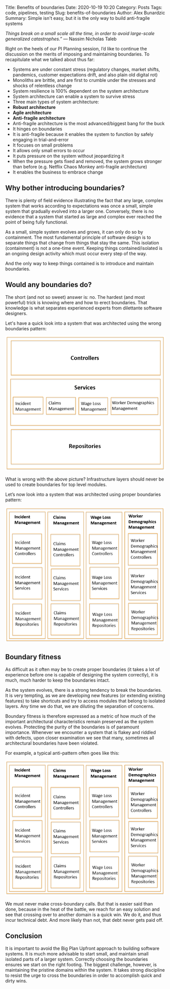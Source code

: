 Title: Benefits of boundaries
Date: 2020-10-19 10:20
Category: Posts
Tags: code, pipelines, testing
Slug: benefits-of-boundaries
Author: Alex Bunardzic
Summary: Simple isn't easy, but it is the only way to build anti-fragile systems

_Things break on a small scale all the time, in order to avoid large-scale generalized catastrophes.”_ — Nassim Nicholas Taleb

Right on the heels of our PI Planning session, I’d like to continue the discussion on the merits of imposing and maintaining boundaries. To recapitulate what we talked about thus far:

- Systems are under constant stress (regulatory changes, market shifts, pandemics, customer expectations drift, and also plain old digital rot)
- Monoliths are brittle, and are first to crumble under the stresses and shocks of relentless change
- System resilience is 100% dependent on the system architecture
- System architecture can enable a system to survive stress
- Three main types of system architecture:
- **Robust architecture**
- **Agile architecture**
- **Anti-fragile architecture**
- Anti-fragile architecture is the most advanced/biggest bang for the buck
- It hinges on boundaries
- It is anti-fragile because it enables the system to function by safely engaging in trial-and-error
- It focuses on small problems
- It allows only small errors to occur
- It puts pressure on the system without jeopardizing it
- When the pressure gets fixed and removed, the system grows stronger than before (e.g. Netflix Chaos Monkey anti-fragile architecture)
- It enables the business to embrace change

## Why bother introducing boundaries?

There is plenty of field evidence illustrating the fact that any large, complex system that works according to expectations was once a small, simple system that gradually evolved into a larger one. Conversely, there is no evidence that a system that started as large and complex ever reached the point of being fully functional.

As a small, simple system evolves and grows, it can only do so by containment. The most fundamental principle of software design is to separate things that change from things that stay the same. This isolation (containment) is not a one-time event. Keeping things contained/isolated is an ongoing design activity which must occur every step of the way.

And the only way to keep things contained is to introduce and maintain boundaries.

## Would any boundaries do?

The short (and not so sweet) answer is: no. The hardest (and most powerful) trick is knowing where and how to erect boundaries. That knowledge is what separates experienced experts from dilettante software designers.

Let's have a quick look into a system that was architected using the wrong boundaries pattern:

![Incorrect boundaries pattern](/images/boundaries1.png) 

What is wrong with the above picture? Infrastructure layers should never be used to create boundaries for top level modules.

Let’s now look into a system that was architected using proper boundaries pattern:
 
![Proper boundaries pattern](/images/boundaries2.png) 

## Boundary fitness

As difficult as it often may be to create proper boundaries (it takes a lot of experience before one is capable of designing the system correctly), it is much, much harder to keep the boundaries intact.

As the system evolves, there is a strong tendency to break the boundaries. It is very tempting, as we are developing new features (or extending existing features) to take shortcuts and try to access modules that belong to isolated layers. Any time we do that, we are diluting the separation of concerns.

Boundary fitness is therefore expressed as a metric of how much of the important architectural characteristics remain preserved as the system evolves. Protecting the purity of the boundaries is of paramount importance. Whenever we encounter a system that is flakey and riddled with defects, upon closer examination we see that many, sometimes all architectural boundaries have been violated.

For example, a typical anti-pattern often goes like this:

![Boundaries anti-pattern](/images/boundaries2.png) 

We must never make cross-boundary calls. But that is easier said than done, because in the heat of the battle, we reach for an easy solution and see that crossing over to another domain is a quick win. We do it, and thus incur technical debt. And more likely than not, that debt never gets paid off.

## Conclusion

It is important to avoid the Big Plan Upfront approach to building software systems. It is much more advisable to start small, and maintain small isolated parts of a larger system. Correctly choosing the boundaries ensures we start on the right footing. The biggest challenge, however, is maintaining the pristine domains within the system. It takes strong discipline to resist the urge to cross the boundaries in order to accomplish quick and dirty wins.

<br /><br />